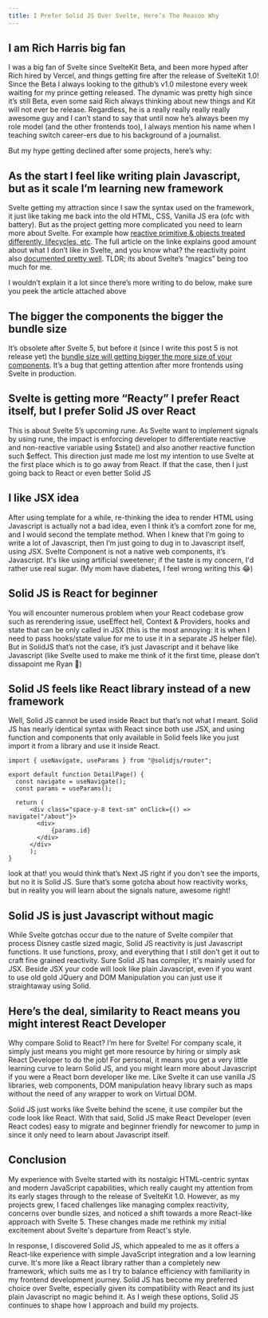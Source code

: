 ```yaml
---
title: I Prefer Solid JS Over Svelte, Here’s The Reason Why
---
```


## I am Rich Harris big fan

I was a big fan of Svelte since SvelteKit Beta, and been more hyped after Rich hired by Vercel, and things getting fire after the release of SvelteKit 1.0! Since the Beta I always looking to the github’s v1.0 milestone every week waiting for my prince getting released. The dynamic was pretty high since it’s still Beta, even some said Rich always thinking about new things and Kit will not ever be release. Regardless, he is a really really really really awesome guy and I can’t stand to say that until now he’s always been my role model (and the other frontends too), I always mention his name when I teaching switch career-ers due to his background of a journalist.

But my hype getting declined after some projects, here’s why:

## As the start I feel like writing plain Javascript, but as it scale I’m learning new framework

Svelte getting my attraction since I saw the syntax used on the framework, it just like taking me back into the old HTML, CSS, Vanilla JS era (ofc with battery). But as the project getting more complicated you need to learn more about Svelte. For example how [reactive primitive & objects treated differently, lifecycles, etc](https://dev.to/isaachagoel/svelte-reactivity-gotchas-solutions-if-you-re-using-svelte-in-production-you-should-read-this-3oj3). The full article on the linke explains good amount about what I don’t like in Svelte, and you know what? the reactivity point also [documented pretty well](https://svelte.dev/repl/744eedf16f8d4783a9c183314eb366c3?version=3.42.4). TLDR; its about Svelte’s “magics” being too much for me.

I wouldn’t explain it a lot since there’s more writing to do below, make sure you peek the article attached above

## The bigger the components the bigger the bundle size

It’s obsolete after Svelte 5, but before it (since I write this post 5 is not release yet) the [bundle size will getting bigger the more size of your components](https://github.com/sveltejs/svelte/issues/2546). It’s a bug that getting attention after more frontends using Svelte in production.

## Svelte is getting more “Reacty” I prefer React itself, but I prefer Solid JS over React

This is about Svelte 5’s upcoming rune. As Svelte want to implement signals by using rune, the impact is enforcing developer to differentiate reactive and non-reactive variable using $state() and also another reactive function such $effect. This direction just made me lost my intention to use Svelte at the first place which is to go away from React. If that the case, then I just going back to React or even better Solid JS

## I like JSX idea

After using template for a while, re-thinking the idea to render HTML using Javascript is actually not a bad idea, even I think it’s a comfort zone for me, and I would second the template method. When I knew that I’m going to write a lot of Javascript, then I’m just going to dug in to Javascript itself, using JSX. Svelte Component is not a native web components, it’s Javascript. It's like using artificial sweetener; if the taste is my concern, I'd rather use real sugar. (My mom have diabetes, I feel wrong writing this 😂)

## Solid JS is React for beginner

You will encounter numerous problem when your React codebase grow such as rerendering issue, useEffect hell, Context & Providers, hooks and state that can be only called in JSX (this is the most annoying: it is when I need to pass hooks/state value for me to use it in a separate JS helper file). But in SolidJS that’s not the case, it’s just Javascript and it behave like Javascript (like Svelte used to make me think of it the first time, please don’t dissapoint me Ryan 🙏)

## Solid JS feels like React library instead of a new framework

Well, Solid JS cannot be used inside React but that’s not what I meant. Solid JS has nearly identical syntax with React since both use JSX, and using function and components that only available in Solid feels like you just import it from a library and use it inside React.

```tsx
import { useNavigate, useParams } from "@solidjs/router";

export default function DetailPage() {
  const navigate = useNavigate();
  const params = useParams();

  return (
      <div class="space-y-8 text-sm" onClick={() => navigate("/about"}>
        <div>
	        {params.id}
        </div>
      </div>
      );
}
```

look at that! you would think that’s Next JS right if you don't see the imports, but no it is Solid JS. Sure that’s some gotcha about how reactivity works, but in reality you will learn about the signals nature, awesome right!

## Solid JS is just Javascript without magic

While Svelte gotchas occur due to the nature of Svelte compiler that process Disney castle sized magic, Solid JS reactivity is just Javascript functions. It use functions, proxy, and everything that I still don't get it out to craft fine grained reactivity. Sure Solid JS has compiler, it's mainly used for JSX. Beside JSX your code will look like plain Javascript, even if you want to use old gold JQuery and DOM Manipulation you can just use it straightaway using Solid.

## Here’s the deal, similarity to React means you might interest React Developer

Why compare Solid to React? I’m here for Svelte! For company scale, it simply just means you might get more resource by hiring or simply ask React Developer to do the job! For personal, it means you get a very little learning curve to learn Solid JS, and you might learn more about Javascript if you were a React born developer like me. Like Svelte it can use vanilla JS libraries, web components, DOM manipulation heavy library such as maps without the need of any wrapper to work on Virtual DOM.

Solid JS just works like Svelte behind the scene, it use compiler but the code look like React. With that said, Solid JS make React Developer (even React codes) easy to migrate and beginner friendly for newcomer to jump in since it only need to learn about Javascript itself.

## Conclusion

My experience with Svelte started with its nostalgic HTML-centric syntax and modern JavaScript capabilities, which really caught my attention from its early stages through to the release of SvelteKit 1.0. However, as my projects grew, I faced challenges like managing complex reactivity, concerns over bundle sizes, and noticed a shift towards a more React-like approach with Svelte 5. These changes made me rethink my initial excitement about Svelte's departure from React's style.

In response, I discovered Solid JS, which appealed to me as it offers a React-like experience with simple JavaScript integration and a low learning curve. It's more like a React library rather than a completely new framework, which suits me as I try to balance efficiency with familiarity in my frontend development journey. Solid JS has become my preferred choice over Svelte, especially given its compatibility with React and its just plain Javascript no magic behind it. As I weigh these options, Solid JS continues to shape how I approach and build my projects.
